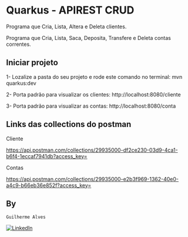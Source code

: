 # Quarkus - APIREST CRUD

Programa que Cria, Lista, Altera e Deleta clientes.

Programa que Cria, Lista, Saca, Deposita, Transfere e Deleta contas correntes.

## Iniciar projeto

1- Lozalize a pasta do seu projeto e rode este comando no terminal: mvn quarkus:dev

2- Porta padrão para visualizar os clientes: http://localhost:8080/cliente

3- Porta padrão para visualizar as contas: http://localhost:8080/conta

## Links das collections do postman 

Cliente

https://api.postman.com/collections/29935000-df2ce230-03d9-4ca1-b6f4-1eccaf7941db?access_key=

Contas

https://api.postman.com/collections/29935000-e2b3f969-1362-40e0-a4c9-b66eb36e852f?access_key=

## By
`Guilherme Alves`

[![LinkedIn](https://img.shields.io/badge/LinkedIn-0077B5?style=for-the-badge&logo=linkedin&logoColor=whiteue)](https://www.linkedin.com/in/guilherme-alves-1402i/)





